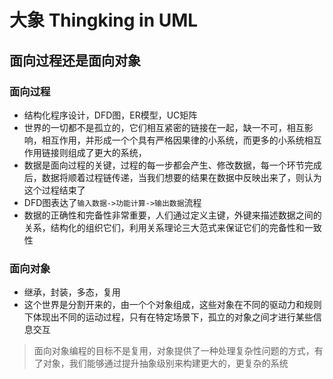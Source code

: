 # 大象 Thingking in UML

## 面向过程还是面向对象

### 面向过程

- 结构化程序设计，DFD图，ER模型，UC矩阵
- 世界的一切都不是孤立的，它们相互紧密的链接在一起，缺一不可，相互影响，相互作用，并形成一个个具有严格因果律的小系统，而更多的小系统相互作用链接则组成了更大的系统，
- 数据是面向过程的关键，过程的每一步都会产生、修改数据，每一个环节完成后，数据将顺着过程链传递，当我们想要的结果在数据中反映出来了，则认为这个过程结束了
- DFD图表达了`输入数据->功能计算->输出数据`流程
- 数据的正确性和完备性非常重要，人们通过定义主键，外键来描述数据之间的关系，结构化的组织它们，利用关系理论三大范式来保证它们的完备性和一致性

### 面向对象

- 继承，封装，多态，复用
- 这个世界是分割开来的，由一个个对象组成，这些对象在不同的驱动力和规则下体现出不同的运动过程，只有在特定场景下，孤立的对象之间才进行某些信息交互

> 面向对象编程的目标不是复用，对象提供了一种处理复杂性问题的方式，有了对象，我们能够通过提升抽象级别来构建更大的，更复杂的系统